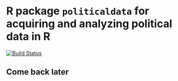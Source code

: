 # R package `politicaldata` for acquiring and analyzing political data in R

[![Build Status](https://travis-ci.com/elliottmorris/politicaldata.svg?branch=master)](https://travis-ci.com/elliottmorris/politicaldata)


## Come back later
